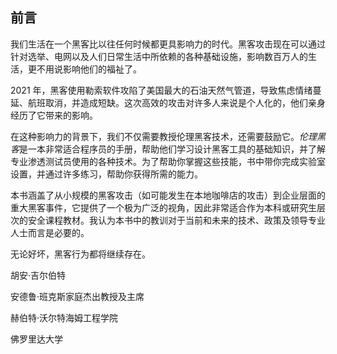 ## **前言**

我们生活在一个黑客比以往任何时候都更具影响力的时代。黑客攻击现在可以通过针对选举、电网以及人们日常生活中所依赖的各种基础设施，影响数百万人的生活，更不用说影响他们的福祉了。

2021 年，黑客使用勒索软件攻陷了美国最大的石油天然气管道，导致焦虑情绪蔓延、航班取消，并造成短缺。这次高效的攻击对许多人来说是个人化的，他们亲身经历了它带来的影响。

在这种影响力的背景下，我们不仅需要教授伦理黑客技术，还需要鼓励它。*伦理黑客*是一本非常适合程序员的手册，帮助他们学习设计黑客工具的基础知识，并了解专业渗透测试员使用的各种技术。为了帮助你掌握这些技能，书中带你完成实验室设置，并通过许多练习，帮助你获得所需的能力。

本书涵盖了从小规模的黑客攻击（如可能发生在本地咖啡店的攻击）到企业层面的重大黑客事件，它提供了一个极为广泛的视角，因此非常适合作为本科或研究生层次的安全课程教材。我认为本书中的教训对于当前和未来的技术、政策及领导专业人士而言是必要的。

无论好坏，黑客行为都将继续存在。

胡安·吉尔伯特

安德鲁·班克斯家庭杰出教授及主席

赫伯特·沃尔特海姆工程学院

佛罗里达大学
